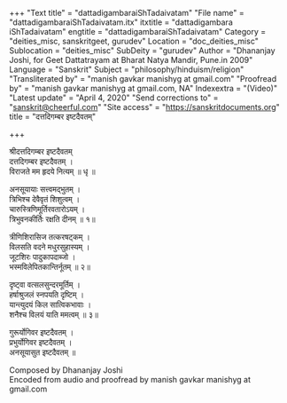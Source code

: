 +++
"Text title" = "dattadigambaraiShTadaivatam"
"File name" = "dattadigambaraiShTadaivatam.itx"
itxtitle = "dattadigambara iShTadaivatam"
engtitle = "dattadigambaraiShTadaivatam"
Category = "deities_misc, sanskritgeet, gurudev"
Location = "doc_deities_misc"
Sublocation = "deities_misc"
SubDeity = "gurudev"
Author = "Dhananjay Joshi, for Geet Dattatrayam at Bharat Natya Mandir, Pune.in 2009"
Language = "Sanskrit"
Subject = "philosophy/hinduism/religion"
"Transliterated by" = "manish gavkar manishyg at gmail.com"
"Proofread by" = "manish gavkar manishyg at gmail.com, NA"
Indexextra = "(Video)"
"Latest update" = "April 4, 2020"
"Send corrections to" = "sanskrit@cheerful.com"
"Site access" = "https://sanskritdocuments.org"
title = "दत्तदिगम्बर इष्टदैवतम्"

+++
  
 श्रीदत्तदिगम्बर इष्टदैवतम्   
दत्तदिगम्बर इष्टदैवतम् ।  
विराजते मम हृदये नित्यम् ॥ धृ ॥  
  
अनसूयायाः सत्त्वमद्भुतम् ।  
त्रिभिश्च देवैवृतं शिशुत्वम् ।  
चारुस्त्रिणिमूर्तिरवतारोऽयम् ।  
त्रिभुवनकीर्तिः रक्षति दीनम् ॥ १॥  
  
त्रीणिशिरासिज तत्करषट्कम् ।  
विलसति वदने मधुरसुहास्यम् ।  
जूटशिरः पादुकापदाब्जो ।  
भस्मविलेपितकान्तिर्नूतम् ॥ २॥  
  
दृष्ट्वा वत्सलसुन्दरमूर्तिम् ।  
हर्षाश्रुजलं स्नपयति दृष्टिम् ।  
यान्त्युदयं किल सात्विकभावाः ।  
शनैश्च विलयं याति ममत्वम् ॥ ३॥  
  
गुरूर्योगिवर इष्टदैवतम् ।  
प्रभुर्योगिवर इष्टदैवतम् ।  
अनसूयासुत इष्टदैवतम् ॥  
  
  
Composed by Dhananjay Joshi  
Encoded from audio and proofread by manish gavkar manishyg at gmail.com  
  
